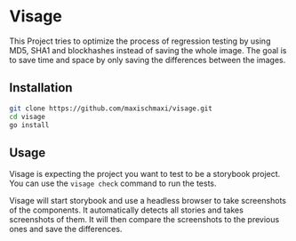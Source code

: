 # Visage

This Project tries to optimize the process of regression testing by using MD5, SHA1 and blockhashes instead of saving the whole image.
The goal is to save time and space by only saving the differences between the images.

## Installation

```bash
git clone https://github.com/maxischmaxi/visage.git
cd visage
go install
```

## Usage

Visage is expecting the project you want to test to be a storybook project.
You can use the `visage check` command to run the tests.

Visage will start storybook and use a headless browser to take screenshots of the components.
It automatically detects all stories and takes screenshots of them.
It will then compare the screenshots to the previous ones and save the differences.
